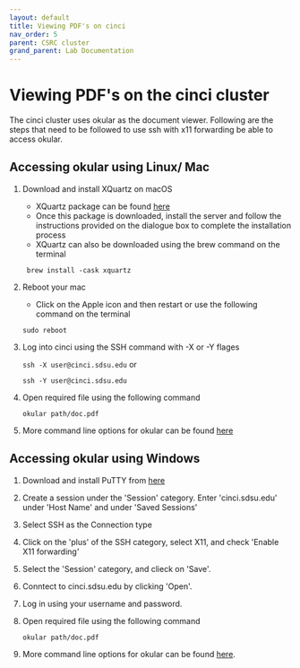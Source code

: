 ```yaml
---
layout: default
title: Viewing PDF's on cinci
nav_order: 5
parent: CSRC cluster
grand_parent: Lab Documentation
---
```


# Viewing PDF's on the cinci cluster

The cinci cluster uses okular as the document viewer. Following are the steps that need to be followed to use ssh with x11 forwarding be able to access okular.


## Accessing okular using Linux/ Mac 
1. Download and install XQuartz on macOS
    * XQuartz package can be found [here](https://www.xquartz.org/)
    * Once this package is downloaded, install the server and follow the instructions provided on the dialogue box to complete the installation process
    * XQuartz can also be downloaded using the brew command on the terminal
    
    ``` brew install -cask xquartz```
    
2. Reboot your mac 
    * Click on the Apple icon and then restart or use the following command on the terminal 
    
    ``` sudo reboot ```
    
3. Log into cinci using the SSH command with -X or -Y  flages

    ```ssh -X user@cinci.sdsu.edu``` or 
    
    ```ssh -Y user@cinci.sdsu.edu```
4. Open required file using the following command

    ``` okular path/doc.pdf ```
    
5. More command line options for okular can be found [here](https://docs.kde.org/stable5/en/okular/okular/command-line-options.html)



## Accessing okular using Windows
1. Download and install PuTTY from [here](https://www.chiark.greenend.org.uk/~sgtatham/putty/latest.html)
2. Create a session under the 'Session' category. Enter 'cinci.sdsu.edu' under 'Host Name' and under 'Saved Sessions'
3. Select SSH as the Connection type
4. Click on the 'plus' of the SSH category, select X11, and check 'Enable X11 forwarding'
5. Select the 'Session' category, and clieck on 'Save'.
6. Conntect to cinci.sdsu.edu by clicking 'Open'.
7. Log in using your username and password.
8. Open required file using the following command

    ``` okular path/doc.pdf ```
    
9. More command line options for okular can be found [here](https://docs.kde.org/stable5/en/okular/okular/command-line-options.html).

